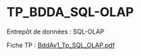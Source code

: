 # TP_BDDA_SQL-OLAP
Entrepôt de données : SQL-OLAP

Fiche TP : [BddAv1_Tp_SQL_OLAP.pdf](https://github.com/AbderrahmenBelazzouz/TP3_BDDA_Objet-Relationnel/files/7307200/BddAv1_Tp_6_SQL_OLAP_2021.pdf)
